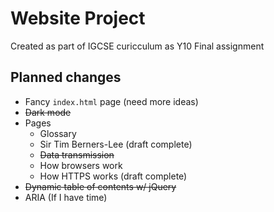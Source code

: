 # Website Project

Created as part of IGCSE curicculum as Y10 Final assignment

## Planned changes
- Fancy `index.html` page (need more ideas)
- ~~Dark mode~~
- Pages
  - Glossary
  - Sir Tim Berners-Lee (draft complete)
  - ~~Data transmission~~
  - How browsers work
  - How HTTPS works (draft complete)
- ~~Dynamic table of contents w/ jQuery~~
- ARIA (If I have time)
